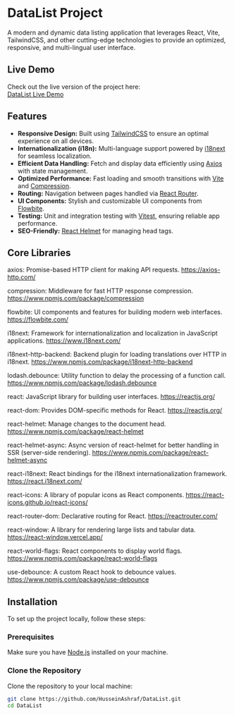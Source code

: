 # DataList Project

A modern and dynamic data listing application that leverages React, Vite, TailwindCSS, and other cutting-edge technologies to provide an optimized, responsive, and multi-lingual user interface. 

## Live Demo

Check out the live version of the project here:  
[DataList Live Demo](https://data-list-jade.vercel.app/)

## Features

- **Responsive Design:** Built using [TailwindCSS](https://tailwindcss.com/) to ensure an optimal experience on all devices.
- **Internationalization (i18n):** Multi-language support powered by [i18next](https://www.i18next.com/) for seamless localization.
- **Efficient Data Handling:** Fetch and display data efficiently using [Axios](https://axios-http.com/) with state management.
- **Optimized Performance:** Fast loading and smooth transitions with [Vite](https://vitejs.dev/) and [Compression](https://www.npmjs.com/package/compression).
- **Routing:** Navigation between pages handled via [React Router](https://reactrouter.com/).
- **UI Components:** Stylish and customizable UI components from [Flowbite](https://flowbite.com/).
- **Testing:** Unit and integration testing with [Vitest](https://vitest.dev/), ensuring reliable app performance.
- **SEO-Friendly:** [React Helmet](https://www.npmjs.com/package/react-helmet) for managing head tags.

 
## Core Libraries
axios: Promise-based HTTP client for making API requests.
https://axios-http.com/

compression: Middleware for fast HTTP response compression.
https://www.npmjs.com/package/compression

flowbite: UI components and features for building modern web interfaces.
https://flowbite.com/

i18next: Framework for internationalization and localization in JavaScript applications.
https://www.i18next.com/

i18next-http-backend: Backend plugin for loading translations over HTTP in i18next.
https://www.npmjs.com/package/i18next-http-backend

lodash.debounce: Utility function to delay the processing of a function call.
https://www.npmjs.com/package/lodash.debounce

react: JavaScript library for building user interfaces.
https://reactjs.org/

react-dom: Provides DOM-specific methods for React.
https://reactjs.org/

react-helmet: Manage changes to the document head.
https://www.npmjs.com/package/react-helmet

react-helmet-async: Async version of react-helmet for better handling in SSR (server-side rendering).
https://www.npmjs.com/package/react-helmet-async

react-i18next: React bindings for the i18next internationalization framework.
https://react.i18next.com/

react-icons: A library of popular icons as React components.
https://react-icons.github.io/react-icons/

react-router-dom: Declarative routing for React.
https://reactrouter.com/

react-window: A library for rendering large lists and tabular data.
https://react-window.vercel.app/

react-world-flags: React components to display world flags.
https://www.npmjs.com/package/react-world-flags

use-debounce: A custom React hook to debounce values.
https://www.npmjs.com/package/use-debounce

 

## Installation

To set up the project locally, follow these steps:

### Prerequisites

Make sure you have [Node.js](https://nodejs.org/en/) installed on your machine.

### Clone the Repository

Clone the repository to your local machine:

```bash
git clone https://github.com/HusseinAshraf/DataList.git
cd DataList
